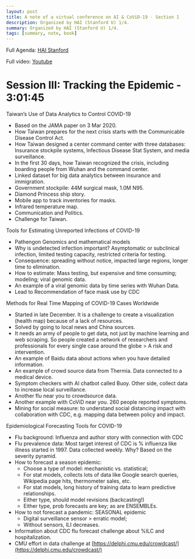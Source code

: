 ```yaml
---
layout: post
title: A note of a virtual conference on AI & CoViD-19 - Section 1
description: Organized by HAI (Stanford U) 1/4.
summary: Organized by HAI (Stanford U) 1/4.
tags: [summary, note, book]
---
```



Full Agenda: [HAI Stanford](https://hai.stanford.edu/events/covid-19-and-ai-virtual-conference/agenda)

Full video: [Youtube](https://www.youtube.com/watch?v=z4105Exe23Q)


# Session III: Tracking the Epidemic - 3:01:45

Taiwan’s Use of Data Analytics to Control COVID-19



*   Based on the JAMA paper on 3 Mar 2020.
*   How Taiwan prepares for the next crisis starts with the Communicable Disease Control Act.
*   How Taiwan designed a center command center with three databases: Insurance stockpile systems, Infectious Disease Stat System, and media surveillance.
*   In the first 30 days, how Taiwan recognized the crisis, including boarding people from Wuhan and the command center.
*   Linked dataset for big data analytics between insurance and immigration.
*   Government stockpile: 44M surgical mask, 1.0M N95.
*   Diamond Princess ship story.
*   Mobile app to track inventories for masks.
*   Infrared temperature map.
*   Communication and Politics.
*   Challenge for Taiwan.

Tools for Estimating Unreported Infections of COVID-19



*   Pathengon Genomics and mathematical models
*   Why is undetected infection important? Asymptomatic or subclinical infection, limited testing capacity, restricted criteria for testing.
*   Consequence: spreading without notice, impacted large regions, longer time to elimination.
*   How to estimate: Mass testing, but expensive and time consuming; modeling; viral genomic data.
*   An example of a viral genomic data by time series with Wuhan Data.
*   Lead to Recommendation of face mask use by CDC

Methods for Real Time Mapping of COVID-19 Cases Worldwide



*   Started in late December. It is a challenge to create a visualization (health map) because of a lack of resources.
*   Solved by going to local news and China sources.
*   It needs an army of people to get data, not just by machine learning and web scraping. So people created a network of researchers and professionals for every single case around the globe > A risk and intervention.
*   An example of Baidu data about actions when you have detailed information.
*   An example of crowd source data from Thermia. Data connected to a medical device.
*   Symptom checkers with AI chatbot called Buoy. Other side, collect data to increase local surveillance.
*   Another flu near you to crowdsource data.
*   Another example with CoViD near you. 260 people reported symptoms.
*   Mining for social measure: to understand social distancing impact with collaboration with CDC, e.g. mapping data between policy and impact.

Epidemiological Forecasting Tools for COVID-19



*   Flu background: Influenza and author story with connection with CDC
*   Flu prevalence data: Most target interest of CDC is % influenza like illness started in 1997. Data collected weekly. Why? Based on the severity pyramid.
*   How to forecast a season epidemic:
    *   Choose a type of model: mechanistic vs. statistical;
    *   For stat models, collects lots of data like Google search queries, Wikipedia page hits, thermometer sales, etc.
    *   For stat models, long history of training data to learn predictive relationships.
    *   Either type, should model revisions (backcasting!)
    *   Either type, prob forecasts are key; as are ENSEMBLEs.
*   How to not forecast a pandemic: SEASONAL epidemic
    *   Digital surveillance sensor > erratic model;
    *   Without sensors, ILI decreases.
*   Information about CDC flu forecast challenge about %ILC and hospitalization.
*   CMU effort in data challenge at [https://delphi.cmu.edu/crowdcast/](https://delphi.cmu.edu/crowdcast/)

<!-- Docs to Markdown version 1.0β21 -->
